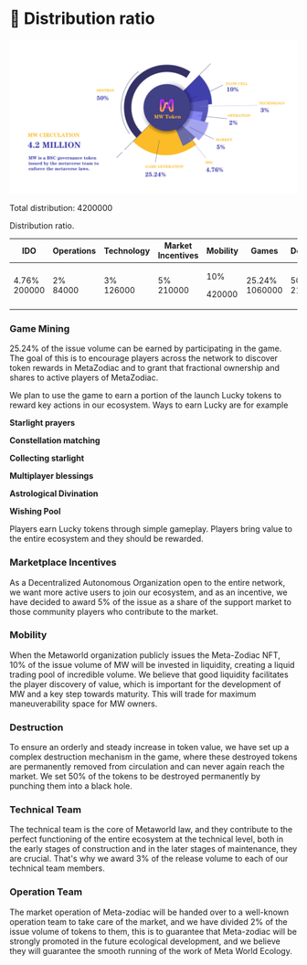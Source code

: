 # 🧮 Distribution ratio



![](../.gitbook/assets/WechatIMG38.png)

Total distribution: 4200000

Distribution ratio.



| IDO                    | Operations         | Technology          | Market Incentives   | Mobility                 | Games                    | Destruction           |
| ---------------------- | ------------------ | ------------------- | ------------------- | ------------------------ | ------------------------ | --------------------- |
| <p>4.76%<br>200000</p> | <p>2%<br>84000</p> | <p>3%<br>126000</p> | <p>5%<br>210000</p> | <p>10% </p><p>420000</p> | <p>25.24%<br>1060000</p> | <p>50%<br>2100000</p> |

### Game Mining

25.24% of the issue volume can be earned by participating in the game. The goal of this is to encourage players across the network to discover token rewards in MetaZodiac and to grant that fractional ownership and shares to active players of MetaZodiac.

We plan to use the game to earn a portion of the launch Lucky tokens to reward key actions in our ecosystem. Ways to earn Lucky are for example

**Starlight prayers**

**Constellation matching**

**Collecting starlight**

**Multiplayer blessings**

**Astrological Divination**

**Wishing Pool**

Players earn Lucky tokens through simple gameplay. Players bring value to the entire ecosystem and they should be rewarded.

### Marketplace Incentives

As a Decentralized Autonomous Organization open to the entire network, we want more active users to join our ecosystem, and as an incentive, we have decided to award 5% of the issue as a share of the support market to those community players who contribute to the market.

### Mobility

When the Metaworld organization publicly issues the Meta-Zodiac NFT, 10% of the issue volume of MW will be invested in liquidity, creating a liquid trading pool of incredible volume. We believe that good liquidity facilitates the player discovery of value, which is important for the development of MW and a key step towards maturity. This will trade for maximum maneuverability space for MW owners.

### Destruction

To ensure an orderly and steady increase in token value, we have set up a complex destruction mechanism in the game, where these destroyed tokens are permanently removed from circulation and can never again reach the market. We set 50% of the tokens to be destroyed permanently by punching them into a black hole.

### Technical Team

The technical team is the core of Metaworld law, and they contribute to the perfect functioning of the entire ecosystem at the technical level, both in the early stages of construction and in the later stages of maintenance, they are crucial. That's why we award 3% of the release volume to each of our technical team members.

### Operation Team

The market operation of Meta-zodiac will be handed over to a well-known operation team to take care of the market, and we have divided 2% of the issue volume of tokens to them, this is to guarantee that Meta-zodiac will be strongly promoted in the future ecological development, and we believe they will guarantee the smooth running of the work of Meta World Ecology.
